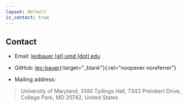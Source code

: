 ```yaml
---
layout: default
is_contact: true
---
```


## Contact

* Email: [leobauer [at] umd [dot] edu](mailto:leobauer@umd.edu)

* GitHub: [leo-bauer](https://github.com/leo-bauer){:target="_blank"}{:rel="noopener noreferrer"}

* Mailing address:

> University of Maryland,
> 3140 Tydings Hall,
> 7343 Preinkert Drive,
> College Park, MD 20742,
> United States
